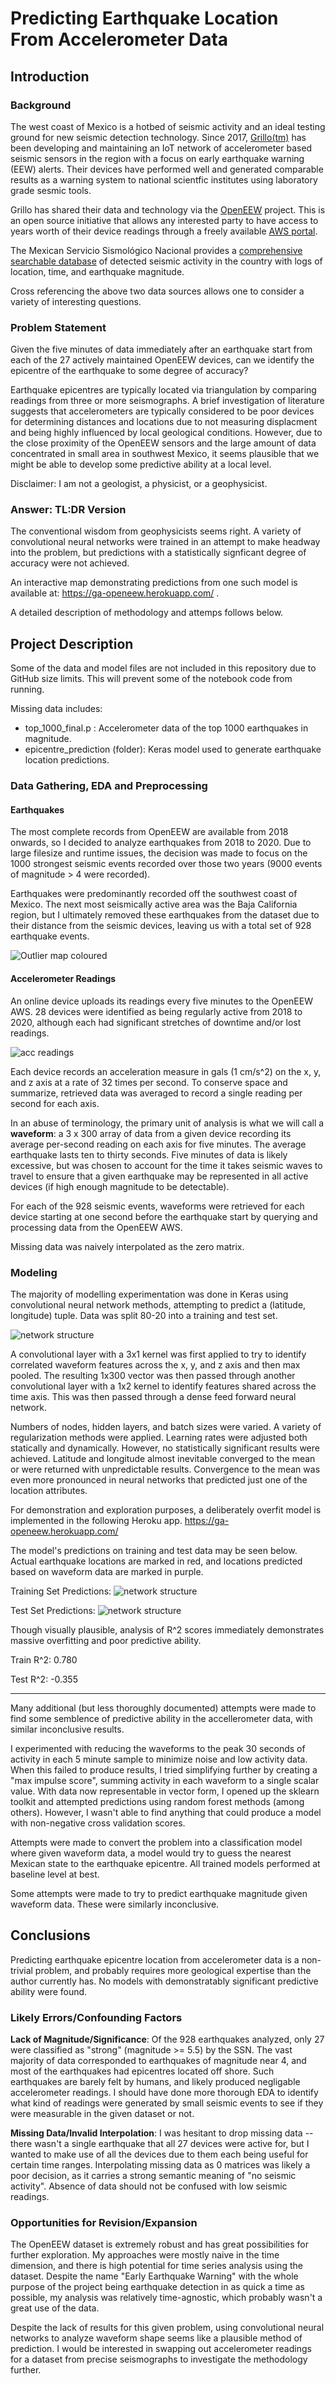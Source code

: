 # Predicting Earthquake Location From Accelerometer Data

## Introduction

### Background

The west coast of Mexico is a hotbed of seismic activity and an ideal testing ground for new seismic detection technology. Since 2017, [Grillo(tm)](https://grillo.io/) has been developing and maintaining an IoT network of accelerometer based seismic sensors in the region with a focus on early earthquake warning (EEW) alerts. Their devices have performed well and generated comparable results as a warning system to national scientfic institutes using laboratory grade sesmic tools. 

Grillo has shared their data and technology via the [OpenEEW](https://openeew.com/) project. This is an open source initiative that allows any interested party to have access to years worth of their device readings through a freely available [AWS portal](https://s3.amazonaws.com/grillo-openeew/index.html).

The Mexican Servicio Sismológico Nacional provides a [comprehensive searchable database](http://www2.ssn.unam.mx:8080/catalogo/) of detected seismic activity in the country with logs of location, time, and earthquake magnitude.

Cross referencing the above two data sources allows one to consider a variety of interesting questions.

### Problem Statement
Given the five minutes of data immediately after an earthquake start from each of the 27 actively maintained OpenEEW devices, can we identify the epicentre of the earthquake to some degree of accuracy?

Earthquake epicentres are typically located via triangulation by comparing readings from three or more seismographs. A brief investigation of literature suggests that accelerometers are typically considered to be poor devices for determining distances and locations due to not measuring displacment and being highly influenced by local geological conditions. However, due to the close proximity of the OpenEEW sensors and the large amount of data concentrated in small area in southwest Mexico, it seems plausible that we might be able to develop some predictive ability at a local level.

Disclaimer: I am not a geologist, a physicist, or a geophysicist.

### Answer: TL:DR Version
The conventional wisdom from geophysicists seems right. A variety of convolutional neural networks were trained in an attempt to make headway into the problem, but predictions with a statistically signficant degree of accuracy were not achieved.

An interactive map demonstrating predictions from one such model is available at: <https://ga-openeew.herokuapp.com/> .

A detailed description of methodology and attemps follows below.

## Project Description

Some of the data and model files are not included in this repository due to GitHub size limits. This will prevent some of the notebook code from running.

Missing data includes:
- top_1000_final.p : Accelerometer data of the top 1000 earthquakes in magnitude.
- epicentre_prediction (folder): Keras model used to generate earthquake location predictions.

### Data Gathering, EDA and Preprocessing

#### Earthquakes

The most complete records from OpenEEW are available from 2018 onwards, so I decided to analyze earthquakes from 2018 to 2020. Due to large filesize and runtime issues, the decision was made to focus on the 1000 strongest seismic events recorded over those two years (9000 events of magnitude > 4 were recorded).

Earthquakes were predominantly recorded off the southwest coast of Mexico. The next most seismically active area was the Baja California region, but I ultimately removed these earthquakes from the dataset due to their distance from the seismic devices, leaving us with a total set of 928 earthquake events.

![Outlier map coloured](/images/outliers.PNG)

#### Accelerometer Readings

An online device uploads its readings every five minutes to the OpenEEW AWS. 28 devices were identified as being regularly active from 2018 to 2020, although each had significant stretches of downtime and/or lost readings. 

![acc readings](/images/accelerometers.PNG)

Each device records an acceleration measure in gals (1 cm/s^2) on the x, y, and z axis at a rate of 32 times per second. To conserve space and summarize, retrieved data was averaged to record a single reading per second for each axis.

In an abuse of terminology, the primary unit of analysis is what we will call a **waveform**: a 3 x 300 array of data from a given device recording its average per-second reading on each axis for five minutes. The average earthquake lasts ten to thirty seconds. Five minutes of data is likely excessive, but was chosen to account for the time it takes seismic waves to travel to ensure that a given earthquake may be represented in all active devices (if high enough magnitude to be detectable).

For each of the 928 seismic events, waveforms were retrieved for each device starting at one second before the earthquake start by querying and processing data from the OpenEEW AWS.  

Missing data was naively interpolated as the zero matrix. 

### Modeling

The majority of modelling experimentation was done in Keras using convolutional neural network methods, attempting to predict a (latitude, longitude) tuple. Data was split 80-20 into a training and test set. 

![network structure](/images/nn_structure.PNG)

A convolutional layer with a 3x1 kernel was first applied to try to identify correlated waveform features across the x, y, and z axis and then max pooled. The resulting 1x300 vector was then passed through another convolutional layer with a 1x2 kernel to identify features shared across the time axis. This was then passed through a dense feed forward neural network. 

Numbers of nodes, hidden layers, and batch sizes were varied. A variety of regularization methods were applied. Learning rates were adjusted both statically and dynamically. However, no statistically significant results were achieved. Latitude and longitude almost inevitable converged to the mean or were returned with unpredictable results. Convergence to the mean was even more pronounced in neural networks that predicted just one of the location attributes. 

For demonstration and exploration purposes, a deliberately overfit model is implemented in the following Heroku app.
https://ga-openeew.herokuapp.com/

The model's predictions on training and test data may be seen below. Actual earthquake locations are marked in red, and locations predicted based on waveform data are marked in purple.

Training Set Predictions:
![network structure](/images/train_preds.png)

Test Set Predictions:
![network structure](/images/test_preds.png)

Though visually plausible, analysis of R^2 scores immediately demonstrates massive overfitting and poor predictive ability.

Train R^2: 0.780

Test R^2: -0.355

-----------

Many additional (but less thoroughly documented) attempts were made to find some semblence of predictive ability in the accellerometer data, with similar inconclusive results. 

I experimented with reducing the waveforms to the peak 30 seconds of activity in each 5 minute sample to minimize noise and low activity data. When this failed to produce results, I tried simplifying further by creating a "max impulse score", summing activity in each waveform to a single scalar value. With data now representable in vector form, I opened up the sklearn toolkit and attempted predictions using random forest methods (among others). However, I wasn't able to find anything that could produce a model with non-negative cross validation scores.

Attempts were made to convert the problem into a classification model where given waveform data, a model would try to guess the nearest Mexican state to the earthquake epicentre. All trained models performed at baseline level at best.

Some attempts were made to try to predict earthquake magnitude given waveform data. These were similarly inconclusive. 

## Conclusions

Predicting earthquake epicentre location from accelerometer data is a non-trivial problem, and probably requires more geological expertise than the author currently has. No models with demonstratably significant predictive ability were found. 

### Likely Errors/Confounding Factors

**Lack of Magnitude/Significance**: Of the 928 earthquakes analyzed, only 27 were classified as "strong" (magnitude >= 5.5) by the SSN. The vast majority of data corresponded to earthquakes of magnitude near 4, and most of the earthquakes had epicentres located off shore. Such earthquakes are barely felt by humans, and likely produced negligable accelerometer readings. I should have done more thorough EDA to identify what kind of readings were generated by small seismic events to see if they were measurable in the given dataset or not.

**Missing Data/Invalid Interpolation**: I was hesitant to drop missing data -- there wasn't a single earthquake that all 27 devices were active for, but I wanted to make use of all the devices due to them each being useful for certain time ranges. Interpolating missing data as 0 matrices was likely a poor decision, as it carries a strong semantic meaning of "no seismic activity". Absence of data should not be confused with low seismic readings. 

### Opportunities for Revision/Expansion

The OpenEEW dataset is extremely robust and has great possibilities for further exploration. My approaches were mostly naive in the time dimension, and there is high potential for time series analysis using the dataset. Despite the name "Early Earthquake Warning" with the whole purpose of the project being earthquake detection in as quick a time as possible, my analysis was relatively time-agnostic, which probably wasn't a great use of the data.

Despite the lack of results for this given problem, using convolutional neural networks to analyze waveform shape seems like a plausible method of prediction. I would be interested in swapping out accelerometer readings for a dataset from precise seismographs to investigate the methodology further.